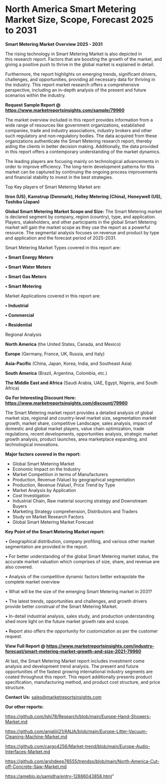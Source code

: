 # North America Smart Metering Market Size, Scope, Forecast 2025 to 2031

<Strong> Smart Metering Market Overview 2025 - 2031</strong>

The rising technology in Smart Metering Market is also depicted in this research report. Factors that are boosting the growth of the market, and giving a positive push to thrive in the global market is explained in detail.

Furthermore, the report highlights on emerging trends, significant drivers, challenges, and opportunities, providing all necessary data for thriving in the industry. This report market research offers a comprehensive perspective, including an in-depth analysis of the present and future scenarios within the industry.

<strong>Request Sample Report @ <a href=https://www.marketreportsinsights.com/sample/79960>https://www.marketreportsinsights.com/sample/79960</a></strong>

The market overview included in this report provides information from a wide range of resources like government organizations, established companies, trade and industry associations, industry brokers and other such regulatory and non-regulatory bodies. The data acquired from these organizations authenticate the Smart Metering research report, thereby aiding the clients in better decision making. Additionally, the data provided in this report offers a contemporary understanding of the market dynamics.

The leading players are focusing mainly on technological advancements in order to improve efficiency. The long-term development patterns for this market can be captured by continuing the ongoing process improvements and financial stability to invest in the best strategies.

Top Key players of Smart Metering Market are:

<strong>Itron (US), Kamstrup (Denmark), Holley Metering (China), Honeywell (US), Toshiba (Japan)</strong>

<strong><b>Global Smart Metering Market Scope and Size:</b></strong>
The Smart Metering market is declared segment by company, region (country), type, and application. Players, stakeholders, and other participants in the global Smart Metering market will gain the market scope as they use the report as a powerful resource. The segmental analysis focuses on revenue and product by type and application and the forecast period of 2025-2031.

Smart Metering Market Types covered in this report are:

<strong>• Smart Energy Meters

• Smart Water Meters

• Smart Gas Meters

• Smart Metering</strong>

Market Applications covered in this report are:

<strong>• Industrial

• Commercial

• Residential</strong> 

Regional Analysis

<strong>North America</strong> (the United States, Canada, and Mexico)

<strong>Europe</strong> (Germany, France, UK, Russia, and Italy)

<strong>Asia-Pacific</strong> (China, Japan, Korea, India, and Southeast Asia)

<strong>South America</strong> (Brazil, Argentina, Colombia, etc.)

<strong>The Middle East and Africa</strong> (Saudi Arabia, UAE, Egypt, Nigeria, and South Africa)

<strong>Go For Interesting Discount Here: <a href=https://www.marketreportsinsights.com/discount/79960>https://www.marketreportsinsights.com/discount/79960</a></strong>

The Smart Metering market report provides a detailed analysis of global market size, regional and country-level market size, segmentation market growth, market share, competitive Landscape, sales analysis, impact of domestic and global market players, value chain optimization, trade regulations, recent developments, opportunities analysis, strategic market growth analysis, product launches, area marketplace expanding, and technological innovations.

<strong><b>Major factors covered in the report:</b></strong>
<ul>
  <li>Global Smart Metering Market </li>
  <li>Economic Impact on the Industry</li>
  <li>Market Competition in terms of Manufacturers</li>
  <li>Production, Revenue (Value) by geographical segmentation</li>
  <li>Production, Revenue (Value), Price Trend by Type</li>
  <li>Market Analysis by Application</li>
  <li>Cost Investigation</li>
  <li>Industrial Chain, Raw material sourcing strategy and Downstream Buyers</li>
  <li>Marketing Strategy comprehension, Distributors and Traders</li>
  <li>Study on Market Research Factors</li>
  <li>Global Smart Metering Market Forecast</li>
</ul>

<strong><b>Key Point of the Smart Metering Market report:</b></strong>

• Geographical distribution, company profiling, and various other market segmentation are provided in the report.

• For better understanding of the global Smart Metering market status, the accurate market valuation which comprises of size, share, and revenue are also covered.

• Analysis of the competitive dynamic factors better extrapolate the complete market overview

• What will be the size of the emerging Smart Metering market in 2031?

• The latest trends, opportunities and challenges, and growth drivers provide better construal of the Smart Metering Market.

• In-detail industrial analysis, sales study, and production understanding shed more light on the future market growth rate and scope.

• Report also offers the opportunity for customization as per the customer request.

<strong><b>View Full Report @ <a href=https://www.marketreportsinsights.com/industry-forecast/smart-metering-market-growth-and-size-2021-79960>https://www.marketreportsinsights.com/industry-forecast/smart-metering-market-growth-and-size-2021-79960</a></b></strong>


At last, the Smart Metering Market report includes investment come analysis and development trend analysis. The present and future opportunities of the fastest growing international industry segments are coated throughout this report. This report additionally presents product specification, manufacturing method, and product cost structure, and price structure.

<strong>Contact Us:</strong>
sales@marketreportsinsights.com

<strong>Our other reports:</strong>

<a href=https://github.com/Ishi78/Research/blob/main/Europe-Hand-Showers-Market.md>https://github.com/Ishi78/Research/blob/main/Europe-Hand-Showers-Market.md</a>

<a href=https://github.com/anjaliiii21/ANJA/blob/main/Europe-Litter-Vacuum-Cleaning-Machine-Market.md>https://github.com/anjaliiii21/ANJA/blob/main/Europe-Litter-Vacuum-Cleaning-Machine-Market.md</a>

<a href=https://github.com/cargo4256/Market-trend/blob/main/Europe-Audio-Interfaces-Market.md>https://github.com/cargo4256/Market-trend/blob/main/Europe-Audio-Interfaces-Market.md</a>

<a href=https://github.com/arshdeep76555/trendss/blob/main/North-America-Cut-off-Concrete-Saw-Market.md>https://github.com/arshdeep76555/trendss/blob/main/North-America-Cut-off-Concrete-Saw-Market.md</a>

<a href=https://ameblo.jp/samidha/entry-12886043858.html>https://ameblo.jp/samidha/entry-12886043858.html</a>"
